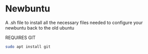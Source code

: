 # Newbuntu
A .sh file to install all the necessary files needed to configure your newbuntu back to the old ubuntu 


REQUIRES GIT
```bash 
sudo apt install git 
```

